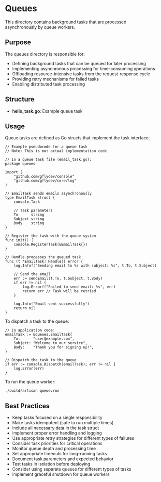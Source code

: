 # Queues

This directory contains background tasks that are processed asynchronously by queue workers.

## Purpose

The queues directory is responsible for:
- Defining background tasks that can be queued for later processing
- Implementing asynchronous processing for time-consuming operations
- Offloading resource-intensive tasks from the request-response cycle
- Providing retry mechanisms for failed tasks
- Enabling distributed task processing

## Structure

- **hello_task.go**: Example queue task

## Usage

Queue tasks are defined as Go structs that implement the task interface:

```
// Example pseudocode for a queue task
// Note: This is not actual implementation code

// In a queue task file (email_task.go):
package queues

import (
    "github.com/gflydev/console"
    "github.com/gflydev/core/log"
)

// EmailTask sends emails asynchronously
type EmailTask struct {
    console.Task

    // Task parameters
    To      string
    Subject string
    Body    string
}

// Register the task with the queue system
func init() {
    console.RegisterTask(&EmailTask{})
}

// Handle processes the queued task
func (t *EmailTask) Handle() error {
    log.Infof("Sending email to %s with subject: %s", t.To, t.Subject)

    // Send the email
    err := sendEmail(t.To, t.Subject, t.Body)
    if err != nil {
        log.Errorf("Failed to send email: %v", err)
        return err // Task will be retried
    }

    log.Info("Email sent successfully")
    return nil
}
```

To dispatch a task to the queue:

```
// In application code:
emailTask := &queues.EmailTask{
    To:      "user@example.com",
    Subject: "Welcome to our service",
    Body:    "Thank you for signing up!",
}

// Dispatch the task to the queue
if err := console.Dispatch(emailTask); err != nil {
    log.Error(err)
}
```

To run the queue worker:

```bash
./build/artisan queue:run
```

## Best Practices

- Keep tasks focused on a single responsibility
- Make tasks idempotent (safe to run multiple times)
- Include all necessary data in the task struct
- Implement proper error handling and logging
- Use appropriate retry strategies for different types of failures
- Consider task priorities for critical operations
- Monitor queue depth and processing time
- Set appropriate timeouts for long-running tasks
- Document task parameters and expected behavior
- Test tasks in isolation before deploying
- Consider using separate queues for different types of tasks
- Implement graceful shutdown for queue workers
